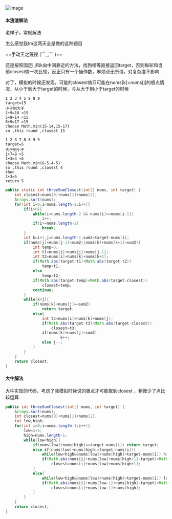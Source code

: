 ![image](http://ww1.sinaimg.cn/large/005CRBrHgw1f8o2lvw3bij30om04pwej.jpg)

#### 本渣渣解法
老样子，常规解法

怎么感觉我tm这两天全是做的这种题目 

==手动王之蔑视 (￣_,￣ )==

还是按照固定i,j和k向中间靠近的方法，找到相等直接返回target，否则每轮和当前closest做一次比较，反正只有一个操作数，麻烦点无所谓，对复杂度不影响

对了，模拟的时候还发现，可能的closest值只可能在nums[k]+nums[j]的极点情况，从小于到大于target的时候，与从大于到小于target的时候

    1 2 3 4 5 8 8 9
    target=15
    小于到大于
    1+9=10 <15
    5+9=14 <15
    8+9=17 >15
    choose Math.min(15-14,15-17)
    so ,this round ,closest 15
    
    1 2 3 7 8 8 9 9
    target=5
    大于到小于
    1+7=8 >5 
    1+3=4 <5
    choose Math.min(8-5,4-5)
    so ,this round ,closest 4
    then
    2+3=5
    return 5

```Java
public static int threeSumClosest(int[] nums, int target) {
    int closest=nums[0]+nums[1]+nums[2];
    Arrays.sort(nums);
    for(int i=0;i<nums.length-2;i++){
        if(i>0){
            while(i<nums.length-2 && nums[i]==nums[i-1])
                i++;
            if(i>=nums.length-2)
                break;
        }
        int k=i+1,j=nums.length-1,sum2=target-nums[i];           
        if(nums[j]+nums[j-1]<sum2||nums[k]+nums[k+1]>sum2){
            int temp=0;
            int t1=nums[i]+nums[j]+nums[j-1];
            int t2=nums[i]+nums[k]+nums[k+1];
            if(Math.abs(target-t1)<Math.abs(target-t2))
                temp=t1;
            else
                temp=t2;
            if(Math.abs(target-temp)<Math.abs(target-closest))
                closest=temp;
            continue;
        }
        while(k<j){
            if(nums[k]+nums[j]==sum2)
                return target;
            else{
                int t3=nums[i]+nums[k]+nums[j];
                if(Math.abs(target-t3)<Math.abs(target-closest))
                    closest=t3;
                if(nums[k]+nums[j]<sum2)
                        k++;
                else j--;
            }
        }
    }
    return closest;       
}
```


#### 大牛解法
大牛实现的代码，考虑了我模拟时候说的极点才可能取到closest ，稍微少了点比较运算
```Java
public int threeSumClosest(int[] nums, int target) {
    Arrays.sort(nums);
    int closest=nums[0]+nums[1]+nums[2];
    int low,high;
    for(int i=0;i<nums.length-1;i++){
        low=i+1;
        high=nums.length-1;
        while(low<high){
            if(nums[low]+nums[high]==target-nums[i]) return target;
            else if(nums[low]+nums[high]>target-nums[i]){
                while(low<high&&nums[low]+nums[high]>target-nums[i]) high--;
                if(Math.abs(nums[i]+nums[low]+nums[high+1]-target)<Math.abs(closest-target))
                    closest=nums[i]+nums[low]+nums[high+1];
            }
            else{
                while(low<high&&nums[low]+nums[high]<target-nums[i]) low++;
                if(Math.abs(nums[i]+nums[low-1]+nums[high]-target)<Math.abs(closest-target))
                    closest=nums[i]+nums[low-1]+nums[high];
            }
        }
    }
    return closest;
}
```